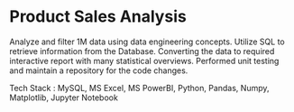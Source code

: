 # Product Sales Analysis
Analyze and filter 1M data using data engineering concepts. 
Utilize SQL to retrieve information from the Database. 
Converting the data to required interactive report with many statistical overviews. 
Performed unit testing and maintain a repository for the code changes.

Tech Stack : MySQL, MS Excel, MS PowerBI, Python, Pandas, Numpy, Matplotlib, Jupyter Notebook
 
